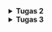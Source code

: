 
<details>
<Summary><b>Tugas 2</b></Summary>

Jelaskan bagaimana cara kamu mengimplementasikan checklist di atas secara step-by-step (bukan hanya sekadar mengikuti tutorial).
1.  Membuat sebuah proyek Django baru.
    Pertama kali buat dan jalankan virtual environment di direktori toko-sepatu-sejahtera. Lalu buat sebuah txt (requirements.txt) yang berisi hal-hal yang ingin di install, salah satunya django. Setelah itu, jalankan "django-admin startproject toko_sepatu_sejahtera" yang akan membuat proyek django baru.

2.  Membuat aplikasi dengan nama main pada proyek tersebut.
    Sama seperti sebelumnya, pertama kali buat dan jalankan virtual environment di direktori toko-sepatu-sejahtera. Lalu jalankan "python manage.py startapp main" pada direktori toko-sepatu-sejahtera. Terakhir, daftarkan aplikasi main pada settings.py dengan menambahkan 'main' pada list INSTALLED_APPS

3.  Melakukan routing pada proyek agar dapat menjalankan aplikasi main.
    Pada berkas urls.py di direktori proyek, tambahkan fungsi include di bagian impor. Lalu tambahkan "path('', include('main.urls'))", pada list urlpatterns untuk bisa menghubungkan proyek ke aplikasi main

4.  Membuat model pada aplikasi main dengan nama Product dan memiliki atribut wajib sebagai berikut.
        name sebagai nama item dengan tipe CharField.
        price sebagai harga item dengan tipe IntegerField.
        description sebagai deskripsi item dengan tipe TextField.
        thumbnail sebagai gambar item dengan tipe URLField.
        category sebagai kategori item dengan tipe CharField.
        is_featured sebagai status unggulan item dengan tipe BooleanField.
    Ketika membuat aplikasi main, otomatis juga terbuat berkas models.py. Lalu tambahkan atribut-atribut tersebut pada berkas models.py yang sudah dibuat di dalam class Product.

5.  Membuat sebuah fungsi pada views.py untuk dikembalikan ke dalam sebuah template HTML yang   
    menampilkan nama aplikasi serta nama dan kelas kamu.
    Menambahkan fungsi ini pada views.py yang akan dikirimkan ke templates main.html ketika dipanggil
    def show_info(request):
        context = {
            'app_name': 'Toko Sepatu Sejahtera',
            'name': 'Bisma Zharfan Satryo Wibowo',
            'class': 'PBP B'
        }

        return render(request, "main.html", context)

6.  Membuat sebuah routing pada urls.py aplikasi main untuk memetakan fungsi yang telah dibuat pada     
    views.py.
    Pertama buat berkas urls.py di direktori aplikasi main. Lalu tambahkan kode ini
    from django.urls import path
    from main.views import show_main

    app_name = 'main'

    urlpatterns = [
        path('', show_info, name='show_info'),
    ]
    Kode ini akan memanggil fungsi show_info di views.py jika url dengan path kosong (' ') direquest

7.  Melakukan deployment ke PWS terhadap aplikasi yang sudah dibuat sehingga nantinya dapat diakses    
    oleh teman-temanmu melalui Internet. 
    Untuk melakukan deployment ke PWS, pertama login ke website PWS terlebih dahulu. Lalu, klik create new proyek dan tulis nama tokosepatusejahtera. Simpan credentials dari proyek tersebut. Lalu, copy isi dari berkas .env.prod ke environ di proyek tersebut. Tambahkan url PWS ke list allowed_host yang ada di settings.py. Terakhir, lakukan add, commit, dan push ke PWS dan masukkan credentials yang tadi sudah disimpan.



Buatlah bagan yang berisi request client ke web aplikasi berbasis Django beserta responnya dan jelaskan pada bagan tersebut kaitan antara urls.py, views.py, models.py, dan berkas html.
![alt text](image.png)
Urutan alur kerja Django adalah sebagai berikut:
1.  Pengguna mengetikkan URL di browser yang akan mengirimkan HTTP request ke server web
2.  HTTP request akan diterima oleh urls.py yang akan mencocokkan dengan pola URL dengan view yang tepat
3.  View akan menjalankan logika aplikasi, jika view membutuhkan untuk menulis atau membaca data maka  
    akan melibatkan interaksi dengan Model (models.py)
4.  Setelah diproses, view akan memanggil Template yang sesuai agar bisa ditampilkan dengan lebih 
    terstruktur dan rapih dalam bentuk .html
5.  Terakhir, Django akan mengirimkan HTTP Response dalam bentuk html yang pengguna bisa lihat di 
    browser mereka
Reference: PPT 02 - Introduction to The Internet and Web Framework


Jelaskan peran settings.py dalam proyek Django!
settings.py adalah pusat konfigurasi Django yang mengatur database, aplikasi, keamanan, template, static files, middleware, dan berbagai pengaturan lain yang dibutuhkan agar proyek bisa berjalan dengan benar. Jadi setiap kali aplikasi Django dijalankan, Django akan membaca settings.py telebih dahulu untuk tahu bagaimana harus beroperasi.



Bagaimana cara kerja migrasi database di Django?
Pertama, ketika kita membuat misal class Product di Models.py, maka artinya kita ingin Django untuk membuat tabel Product dengan atribut-atributnya. Lalu, ketika kita menjalankan command "python manage.py makemigrations" setelah membuat Product di models.py, Django akan membaca perubahan pada models.py dan membuat file migration di folder migrations sesuai dengan perubahan tersebut. Setelah itu, ketika kita menjalankan "python manage.py makemigrations", Django akan mengeksekusi file migration tersebut ke database, dalam kasus ini, Django akan membuat tabel Product di database 



Menurut Anda, dari semua framework yang ada, mengapa framework Django dijadikan permulaan pembelajaran pengembangan perangkat lunak?
Menurut saya, Django dipilih menjadi framework untuk permulaan pembelajaran ini, karena penggunaan bahasa Python yang menjadikannya lebih mudah dimengerti. Selain itu Django juga sudah lengkap dari awal dengan banyak fitur bawaan. Django juga dipilih, karena lebih terstruktur, aman, didukung komunitas besar, dan tetap relevan di industri.



Apakah ada feedback untuk asisten dosen tutorial 1 yang telah kamu kerjakan sebelumnya?
Kalau dari saya, tidak ada, karena dari web tutorial nya sudah sangat jelas dari step-by-step nya, lalu asisten dosennya pun selalu ada buat ngebantu kita kalo ada yang bermasalah. 


</details>

<details>
<Summary><b>Tugas 3</b></Summary>
<ol>
    <li>
    Jelaskan mengapa kita memerlukan data delivery dalam pengimplementasian sebuah platform?
    Data Delivery dibutuhkan dalam sebuah platform untuk
        <ol> 
            <li>Memungkinkan adanya interaksi antar komponen, yaitu dengan data delivery, komponen-komponen pada platform bisa saling bertukar informasi, misal dari frontend ke backend dan begitupun sebaliknya</li>
            <li>Menambah user experience, yaitu data delivery memungkinkan respon kepada pengguna dengan cepat dan data yang juga up-to-date</li>
            <li>Menjamin konsistensi data antar setiap komponen pada platform sehingga tidak ada data pada platform yang keliru</li>
            <li>Platform bisa terhubung ke layanan eksternal dengan mengirimkan data lintas sistem yang juga bisa menambah user experience</li>
            <li>Dengan data delivery, memungkinkan data atau informasi yang dikirimkan tidak hanya cepat sampai, tetapi juga aman dan andal</li>
        </ol>
    </li>
    <li>
    Menurutmu, mana yang lebih baik antara XML dan JSON? Mengapa JSON lebih populer dibandingkan XML?
    XML dan JSON memiliki keunggulan dan kelemahannya masing-masing. Format XML lebih baik jika data membutuhkan struktur yang lebih kompleks, metadata, atau standar formal (contoh: dokumen hukum, konfigurasi enterprise, SOAP). Sedangkan JSON lebih baik untuk digunakan pada aplikasi web/mobile modern, API, atau sistem yang butuh kecepatan dan efisiensi. JSON lebih populer dikarenakan itu, 
        <ol>
            <li>JSON lebih ringan dan cepat diproses dibanding XML</li>
            <li>Struktur JSON mirip dengan objek di JavaScript, sehingga lebih mudah dipahami oleh developer web</li>
            <li>JSON bisa langsung digunakan di JavaScript tanpa perlu parsing tambahan</li>
            <li>API modern lebih banyak menggunakan JSON sebagai format data utama</li>
            <li>JSON lebih efisien untuk pertukaran data di aplikasi web/mobile yang butuh kecepatan</li>
        </ol>
    </li>
    Jelaskan fungsi dari method is_valid() pada form Django dan mengapa kita membutuhkan method tersebut?
    Method is_valid() digunakan untuk memvalidasi data yang diinput user, seperti:
        <ol>
            <li>Memeriksa apakah semua field yang diinput sudah sesuai, contohnya 'IntegerField(min_value=1)' yang jika tidak sesuai maka method akan mengembalikan false</li>
            <li>Menjalankan validasi built-in maupun custom, seperti email harus valid dan angka sesuai dengan range</li>
            <li>Mengisi 'cleaned_data' jika valid , yaitu jika form valid, 'form.cleaned_data' akan berisi data yang sudah dibersihkan dan siap dipakai (misalnya disimpan ke database).</li>
        </ol>
    Kita membutuhkan method tersebut untuk keamanan, yaitu agar input dari user dicek terlebih dahulu sebelum diproses. Selain itu, method ini juga dibutuhkan untuk memastikan data yang masuk sudah sesuai format. Terakhir, dengan adanya method ini memudahkan kita sebagai developer untuk memvalidasi input, tanpa mulai dari 0
    </li>
    <li>
    Mengapa kita membutuhkan 'csrf_token' saat membuat form di Django? Apa yang dapat terjadi jika kita tidak menambahkan 'csrf_token' pada form Django? Bagaimana hal tersebut dapat dimanfaatkan oleh penyerang?
    Fungsi utama dari 'csrf_token' adalah untuk memastikan bahwa request POST (misalnya ketika login ke akun) benar-benar pengguna sah yang menggunakan website kita, bukan pihak dari website lain yang menyamar. Jika kita tidak menambahkan 'csrf_token', maka aplikasi menjadi:
        <ol>
        <li>Menjadi rentan terhadap serangan csrf, yaitu penyerang dapat membuat website yang berbahaya dan diam-diam mengirim request POST ke website kita atas nama pengguna yang ingin login</li>
        <li>Tidak mempunyai validasi keaslian request, server tidak bisa tahu apakah request POST datang dari form asli di website kita atau dari pihak ketiga.</li>
        <li>Menambah resiko manipulasi data, misalnya: ubah password, kirim pesan, bahkan transfer saldo bisa dilakukan tanpa sepengetahuan user.</li>
    Penyerang dapat memanfaatkan hal ini dengan membuat website palsu (misal kita login ke bank.com (sudah ada session/cookie yang aktif)), lalu di website palsu itu ada form tersembunyi yang mengirim request POST ke bank.com untuk transfer uang ke akun penyerang.
    Kalau kita (yang sedang login di bank.com) tanpa sadar mengunjungi situs palsu itu:
        1. Browser otomatis mengirim cookie session bank.com + request POST ke server bank.com.
        2. Server mengira itu request sah dari kita.
        3. Uang kita bisa ditransfer ke akun penyerang tanpa kita tahu.
    Dengan csrf_token, serangan ini gagal, karena server akan mengecek apakah request berisi token valid. Situs palsu tidak bisa menebak token unik tersebut.
    </li>
    <li>
        Jelaskan bagaimana cara kamu mengimplementasikan checklist di atas secara step-by-step (bukan hanya sekadar mengikuti tutorial).
        <ol>
            <li>Tambahkan 4 fungsi views baru untuk melihat objek yang sudah ditambahkan dalam format XML, JSON, XML by ID, dan JSON by ID.
            Fungsi untuk melihat semua data yang sudah ditambahkan:
            Membuat dua fungsi baru yang menerima parameter request dengan nama 'show_xml' dan 'show_json', serta membuat sebuah variabel di dalam kedua fungsi tersebut yang menyimpan hasil query dari seluruh data yang ada pada Product, yaitu 'product_list = Product.objects.all()'. Lalu, Tambahkan return function yang berupa HttpResponse yang berisi parameter data hasil query yang sudah diserialisasi menjadi JSON atau XML dan parameter 'content_type="application/json"' pada fungsi json dan 'content_type="application/xml"' pada fungsi XML
            Fungsi untuk melihat data sesuai id yang diinginkan:
            Membuat dua fungsi baru yang menerima parameter request dan news_id dengan nama show_xml_by_id dan show_json_by_id, serta membuat variabel di dalam kedua fungsi tersebut yang menyimpan hasil hasil query dari data dengan id tertentu yang ada pada Product, yaitu 'product_item = Product.objects.filter(pk=product_id)'pada fungsi XML dan 'product_item = Product.objects.get(pk=product_id)' pada fungsi JSON. Lalu tambahkan return function berupa HttpResponse yang berisi parameter data hasil query yang sudah diserialisasi menjadi JSON atau XML dan parameter content_type dengan value "application/xml" (untuk format XML) atau "application/json" (untuk format JSON). Setelah itu, tambahkan try except pada kedua fungsi untuk ketika id tidak ditemukan.
            Terakhir untuk keempat fungsi tambahkan juga import semua fungsi pada urls.py dan buat pathnya masing-masing
            </li>
            <li>
            Membuat routing URL untuk masing-masing views yang telah ditambahkan pada poin 1.
            Setelah membuat keempat fungsi, maka pertama import dulu semua fungsi tersebut ke urls.py pada direktori main. Setelah itu buat path setiap fungsi, yaitu
                - path('xml/', show_xml, name='show_xml'), untuk fungsi menampilkan semua dengan format XML
                - path('json/', show_json, name='show_json'), untuk fungsi menampilkan semua dengan format JSON
                - path('xml/<str:product_id>/', show_xml_by_id, name='show_xml_by_id'), untuk fungsi menampilkan sesuai id dengan format XML
                - path('json/<str:product_id>/', show_json_by_id, name='show_json_by_id'),untuk fungsi menampilkan sesuai id dengan format JSON
            </li>
            <li>
            Membuat halaman yang menampilkan data objek model yang memiliki tombol "Add" yang akan redirect ke halaman   
            form, serta tombol "Detail" pada setiap data objek model yang akan menampilkan halaman detail objek.
            Pertama buatlah di dalam block <a> sebuah button add product yang memindahkan ke url create_product.html. Dibawahnya buat sebuah blok if jika di dalam product_list masih
            kosong. Dibawahnya, di dalam blok else dari if sebelumnya, buat blok looping untuk semua produk yang sudah dibuat. Untuk setiap produknya, pertama tampilkan nama produknya dan hubungkan juga ke product_detail.html. Dibawahnya tampilkan thumbnail juga jika produk memilikinya. Terakhir tambahkan tombol more yang juga dihubungkan ke product_detail.html
            </li>
            <li>
            Membuat halaman form untuk menambahkan objek model pada app sebelumnya.
            Di dalam blok template base.html, buat sebuah form dengan method POST. Buat table setelahnya berdasarkan atribut-atribut dari product. Terakhir tambahkan input yang menambah produk ke product_list.
            </li>
            <li>
            Membuat halaman yang menampilkan detail dari setiap data objek model.
            Di dalam blok template base.html, pertama buat button back to product list yang mengembalikan ke halaman utama. Dibawahnya tampilkan product_name dan atribut-atribut lainnya, seperti jika dia is_featured, price, rating, brand, dan juga kapan produknya ditambahkan. Dibawahnya tampilkan juga thumbnail, jika produk memilikinya. Terakhir buat blok paragraf untuk menyimpan product.description
            </li>
        </ol>
    </li>
    <li>
    Mengakses keempat URL di poin 2 menggunakan Postman, membuat screenshot dari hasil akses URL pada Postman, dan menambahkannya ke dalam README.md.
    ![alt text](Postman.png)
    </li>
</ol>

</details>